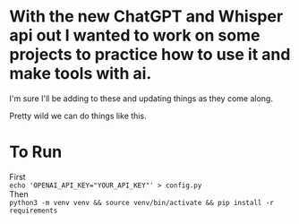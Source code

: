 # With the new ChatGPT and Whisper api out I wanted to work on some projects to practice how to use it and make tools with ai.  
  
I'm sure I'll be adding to these and updating things as they come along.  
  
Pretty wild we can do things like this.  
  
  
  # To Run  
  First  
  `echo 'OPENAI_API_KEY="YOUR_API_KEY"' > config.py`  
Then  
`python3 -m venv venv && source venv/bin/activate && pip install -r requirements`